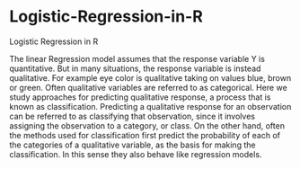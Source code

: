# Logistic-Regression-in-R
Logistic Regression in R 

The linear Regression model assumes that the response variable Y is quantitative. But in many situations, the response variable is instead qualitative.
For example eye color is qualitative taking on values blue, brown or green. Often qualitative variables are referred to as categorical. 
Here we study approaches for predicting qualitative response, a process that is known as classification. Predicting a qualitative response for an observation can be referred to as classifying that observation, since it involves assigning the observation to a category, or class. On the other hand, often the methods used for classification first predict the probability of each of the categories of a qualitative variable, as the basis for making the classification. In this sense they also behave like regression models.
